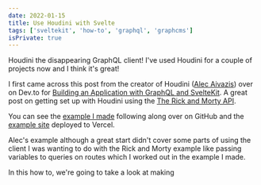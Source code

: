 ```yaml
---
date: 2022-01-15
title: Use Houdini with Svelte
tags: ['sveltekit', 'how-to', 'graphql', 'graphcms']
isPrivate: true
---
```


Houdini the disappearing GraphQL client! I've used Houdini for a
couple of projects now and I think it's great!

I first came across this post from the creator of Houdini ([Alec
Aivazis]) over on Dev.to for [Building an Application with GraphQL and
SvelteKit]. A great post on getting set up with Houdini using the [The
Rick and Morty API].

You can see the [example I made] following along over on GitHub and
the [example site] deployed to Vercel.

Alec's example although a great start didn't cover some parts of using
the client I was wanting to do with the Rick and Morty example like
passing variables to queries on routes which I worked out in the
example I made.

In this how to, we're going to take a look at making

<!-- Links -->

[alec aivazis]: https://github.com/AlecAivazis
[building an application with graphql and sveltekit]:
  https://dev.to/alecaivazis/building-an-application-with-graphql-and-sveltekit-3heb
[the rick and morty api]: https://github.com/afuh/rick-and-morty-api
[short post on it here]: https://afuh.dev/the-rick-and-morty-api
[example i made]:
  https://github.com/spences10/houdini-with-svelte-example
[example site]: https://houdini-with-svelte-example.vercel.app/
